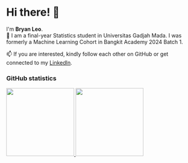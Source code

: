 # Hi there! 👋

I'm **Bryan Leo**.<br>
🌱 I am a final-year Statistics student in Universitas Gadjah Mada. I was formerly a Machine Learning Cohort in Bangkit Academy 2024 Batch 1.<br>

📫 If you are interested, kindly follow each other on GitHub or get connected to my [LinkedIn](https://www.linkedin.com/in/bryanflorentinoleo/).

### GitHub statistics
<p align="left">
<a href="https://github.com/penuliscode">
  <img height="180em" src="https://github-readme-stats-eight-theta.vercel.app/api?username=bryanfleo&show_icons=true&theme=algolia&include_all_commits=true&count_private=true"/>
  <img height="180em" src="https://github-readme-stats-eight-theta.vercel.app/api/top-langs/?username=bryanfleo&layout=compact&theme=algolia"/>
</a>
</p>


<!--
**bryanfleo/bryanfleo** is a ✨ _special_ ✨ repository because its `README.md` (this file) appears on your GitHub profile.

Here are some ideas to get you started:

- 🔭 I’m currently working on ...
- 🌱 I’m currently learning ...
- 👯 I’m looking to collaborate on ...
- 🤔 I’m looking for help with ...
- 💬 Ask me about ...
- 📫 How to reach me: ...
- 😄 Pronouns: ...
- ⚡ Fun fact: ...

Other references for GitHub statistics:
1. https://github.com/coderjojo/creative-profile-readme
2. https://github.com/abhisheknaiidu/awesome-github-profile-readme
-->

